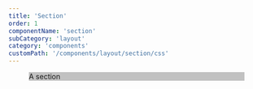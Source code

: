 ```yaml
---
title: 'Section'
order: 1
componentName: 'section'
subCategory: 'layout'
category: 'components'
customPath: '/components/layout/section/css'
---
```


<div class="if types">
  <figure class="if type preview column">
    <div class="if example airy" style="background-color: #c1c1c1;">
    <section class="if block section">A section</section>
    </div>
  </figure>
</div>
